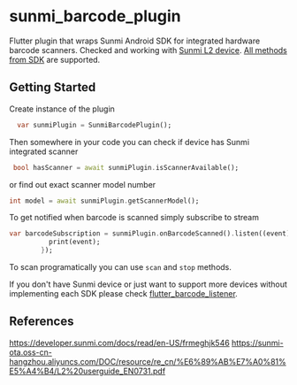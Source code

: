 # sunmi_barcode_plugin

Flutter plugin that wraps Sunmi Android SDK for integrated hardware barcode scanners.
Checked and working with [Sunmi L2 device](https://docs.sunmi.com/en/general-function-modules/scan/code-scanner-head-engineinfrared-scan-code/?q=scanner). [All methods from SDK](https://sunmi-ota.oss-cn-hangzhou.aliyuncs.com/DOC/resource/re_cn/%E6%89%AB%E7%A0%81%E5%A4%B4/L2%20userguide_EN0731.pdf) are supported.

## Getting Started

Create instance of the plugin

```dart
  var sunmiPlugin = SunmiBarcodePlugin();
```

Then somewhere in your code you can check if device has Sunmi integrated scanner

```dart
 bool hasScanner = await sunmiPlugin.isScannerAvailable();
```

or find out exact scanner model number

```dart
int model = await sunmiPlugin.getScannerModel();
```

To get notified when barcode is scanned simply subscribe to stream

```dart
var barcodeSubscription = sunmiPlugin.onBarcodeScanned().listen((event) {
          print(event);
        });
```

To scan programatically you can use `scan` and `stop` methods.

If you don't have Sunmi device or just want to support more devices without implementing each SDK please check [flutter_barcode_listener](https://github.com/shaxxx/flutter_barcode_listener).

## References

https://developer.sunmi.com/docs/read/en-US/frmeghjk546
https://sunmi-ota.oss-cn-hangzhou.aliyuncs.com/DOC/resource/re_cn/%E6%89%AB%E7%A0%81%E5%A4%B4/L2%20userguide_EN0731.pdf
